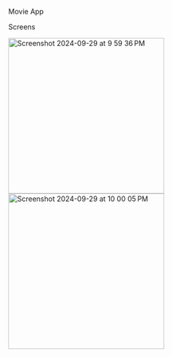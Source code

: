 Movie App

Screens


<img width="313" alt="Screenshot 2024-09-29 at 9 59 36 PM" src="https://github.com/user-attachments/assets/d61290d1-3d06-4978-83dd-5290df1fbb8d">   <img width="313" alt="Screenshot 2024-09-29 at 10 00 05 PM" src="https://github.com/user-attachments/assets/e50d550a-0013-4049-9ece-3fd20d993fa7">

